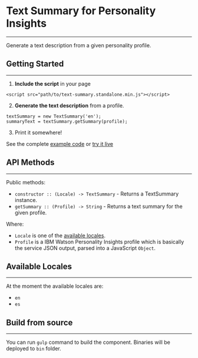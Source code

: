 # Text Summary for Personality Insights
---
Generate a text description from a given personality profile.

## Getting Started
---
1. **Include the script** in your page
```
<script src="path/to/text-summary.standalone.min.js"></script>
```
2. **Generate the text description** from a profile.
```
textSummary = new TextSummary('en');
summaryText = textSummary.getSummary(profile);
```
3. Print it somewhere!

See the complete [example code](example_code) or [try it live](live_example)


## API Methods
---
Public methods:
* `constructor :: (Locale) -> TextSummary` - Returns a TextSummary instance.
* `getSummary :: (Profile) -> String` - Returns a text summary for the given profile.

Where:
* `Locale` is one of the [available locales](#available-locales).
* `Profile` is a IBM Watson Personality Insights profile which is basically the service JSON output, parsed into a JavaScript `Object`.


## Available Locales
---
At the moment the available locales are:
  - `en`
  - `es`


## Build from source
---
You can run `gulp` command to build the component. Binaries will be deployed to `bin` folder.

[example_code]:https://github.com/ibm-silvergate/personality-text-summary/blob/master/examples/example.html
[live_example]:https://rawgit.com/ibm-silvergate/personality-text-summary/master/examples/example.html
